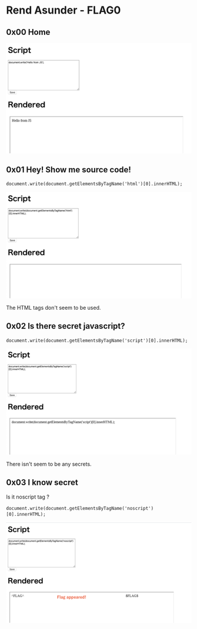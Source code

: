 # Rend Asunder - FLAG0

## 0x00 Home

![](./imgs/home.png)

## 0x01 Hey! Show me source code!

```
document.write(document.getElementsByTagName('html')[0].innerHTML);
```

![](./imgs/html.png)

The HTML tags don't seem to be used.

## 0x02 Is there secret javascript?

```
document.write(document.getElementsByTagName('script')[0].innerHTML);
```

![](./imgs/script.png)

There isn't seem to be any secrets.

## 0x03 I know secret
Is it noscript tag ?

```
document.write(document.getElementsByTagName('noscript')[0].innerHTML);
```

![](./imgs/flag.png)